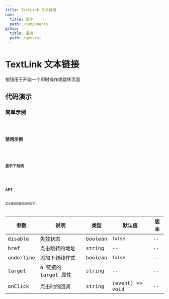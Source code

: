 ```yaml
---
title: TextLink 文本链接
nav:
  title: 组件
  path: /components
group:
  title: 通用
  path: /general
---
```


# TextLink 文本链接

按钮用于开始一个即时操作或跳转页面

## 代码演示

### 简单示例

<code src="./demo/simple.tsx" />

### 禁用示例

<code src="./demo/disabled.tsx" />

### 显示下划线

<code src="./demo/underline.tsx" />

## API

文本链接的属性说明如下：

| 参数      | 说明                 | 类型    | 默认值          | 版本 |
| --------- | -------------------- | ------- | --------------- | ---- |
| disable   | 失效状态             | boolean | `false`         | --   |
| href      | 点击跳转的地址       | string  | --              | --   |
| underline | 添加下划线样式       | boolean | `false`         | --   |
| target    | a 链接的 target 属性 | string  | --              | --   |
| onClick   | 点击时的回调         | string  | (event) => void | --   |
